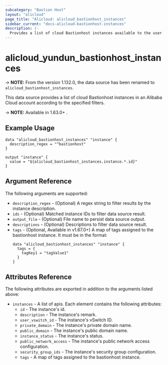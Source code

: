 ```yaml
---
subcategory: "Bastion Host"
layout: "alicloud"
page_title: "Alicloud: alicloud_bastionhost_instances"
sidebar_current: "docs-alicloud-bastionhost-instances"
description: |-
  Provides a list of cloud Bastionhost instances available to the user.
---
```


# alicloud\_yundun_bastionhost\_instances

-> **NOTE:** From the version 1.132.0, the data source has been renamed to `alicloud_bastionhost_instances`.

This data source provides a list of cloud Bastionhost instances in an Alibaba Cloud account according to the specified filters.

-> **NOTE:** Available in 1.63.0+ .

## Example Usage

```
data "alicloud_bastionhost_instances" "instance" {
  description_regex = "^bastionhost"
}

output "instance" {
  value = "${alicloud_bastionhost_instances.instance.*.id}"
}
```

## Argument Reference

The following arguments are supported:

* `description_regex` - (Optional) A regex string to filter results by the instance description.
* `ids` - (Optional) Matched instance IDs to filter data source result.
* `output_file` - (Optional) File name to persist data source output.
* `descriptions` - (Optional) Descriptions to filter data source result.
* `tags` - (Optional, Available in v1.67.0+) A map of tags assigned to the bastionhost instance. It must be in the format:
  ```
  data "alicloud_bastionhost_instances" "instance" {
    tags = {
      tagKey1 = "tagValue1"
    }
  }
  ```


## Attributes Reference

The following attributes are exported in addition to the arguments listed above:
* `instances` - A list of apis. Each element contains the following attributes:
  * `id` - The instance's id.
  * `description` - The instance's remark.
  * `user_vswitch_id` - The instance's vSwitch ID.
  * `private_domain` - The instance's private domain name.
  * `public_domain` - The instance's public domain name.
  * `instance_status` - The instance's status.
  * `public_network_access` - The instance's public network access configuration.
  * `security_group_ids` - The instance's security group configuration.
  * `tags` - A map of tags assigned to the bastionhost instance.